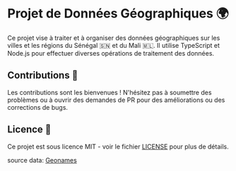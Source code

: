 # Projet de Données Géographiques 🌍

Ce projet vise à traiter et à organiser des données géographiques sur les villes et les régions du Sénégal 🇸🇳 et du Mali 🇲🇱. Il utilise TypeScript et Node.js pour effectuer diverses opérations de traitement des données.

## Contributions 🤝

Les contributions sont les bienvenues ! N'hésitez pas à soumettre des problèmes ou à ouvrir des demandes de PR pour des améliorations ou des corrections de bugs.

## Licence 📄

Ce projet est sous licence MIT - voir le fichier [LICENSE](LICENSE) pour plus de détails.


source data: [Geonames](https://download.geonames.org/export/dump)
